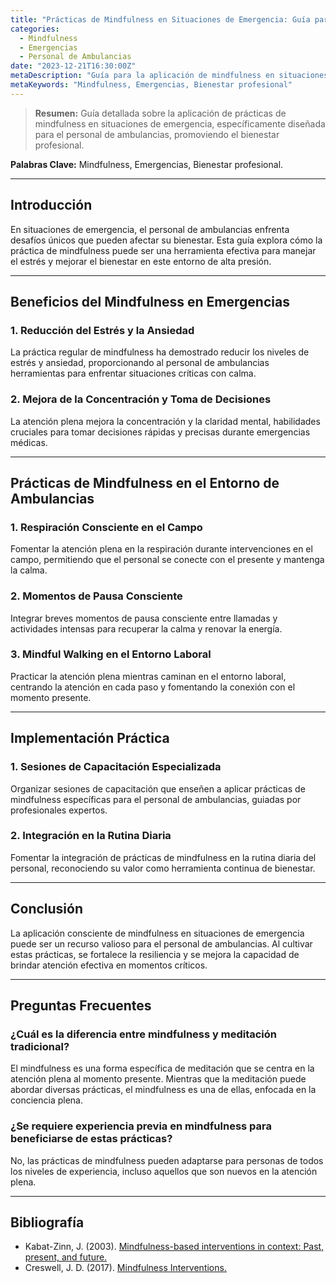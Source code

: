 ```yaml
---
title: "Prácticas de Mindfulness en Situaciones de Emergencia: Guía para el Personal de Ambulancias"
categories:
  - Mindfulness
  - Emergencias
  - Personal de Ambulancias
date: "2023-12-21T16:30:00Z"
metaDescription: "Guía para la aplicación de mindfulness en situaciones de emergencia, beneficiando al personal de ambulancias."
metaKeywords: "Mindfulness, Emergencias, Bienestar profesional"
---
```


> **Resumen:** Guía detallada sobre la aplicación de prácticas de mindfulness en situaciones de emergencia, específicamente diseñada para el personal de ambulancias, promoviendo el bienestar profesional.

**Palabras Clave:** Mindfulness, Emergencias, Bienestar profesional.

---

## Introducción

En situaciones de emergencia, el personal de ambulancias enfrenta desafíos únicos que pueden afectar su bienestar. Esta guía explora cómo la práctica de mindfulness puede ser una herramienta efectiva para manejar el estrés y mejorar el bienestar en este entorno de alta presión.

---

## Beneficios del Mindfulness en Emergencias

### **1. Reducción del Estrés y la Ansiedad**

La práctica regular de mindfulness ha demostrado reducir los niveles de estrés y ansiedad, proporcionando al personal de ambulancias herramientas para enfrentar situaciones críticas con calma.

### **2. Mejora de la Concentración y Toma de Decisiones**

La atención plena mejora la concentración y la claridad mental, habilidades cruciales para tomar decisiones rápidas y precisas durante emergencias médicas.

---

## Prácticas de Mindfulness en el Entorno de Ambulancias

### **1. Respiración Consciente en el Campo**

Fomentar la atención plena en la respiración durante intervenciones en el campo, permitiendo que el personal se conecte con el presente y mantenga la calma.

### **2. Momentos de Pausa Consciente**

Integrar breves momentos de pausa consciente entre llamadas y actividades intensas para recuperar la calma y renovar la energía.

### **3. Mindful Walking en el Entorno Laboral**

Practicar la atención plena mientras caminan en el entorno laboral, centrando la atención en cada paso y fomentando la conexión con el momento presente.

---

## Implementación Práctica

### **1. Sesiones de Capacitación Especializada**

Organizar sesiones de capacitación que enseñen a aplicar prácticas de mindfulness específicas para el personal de ambulancias, guiadas por profesionales expertos.

### **2. Integración en la Rutina Diaria**

Fomentar la integración de prácticas de mindfulness en la rutina diaria del personal, reconociendo su valor como herramienta continua de bienestar.

---

## Conclusión

La aplicación consciente de mindfulness en situaciones de emergencia puede ser un recurso valioso para el personal de ambulancias. Al cultivar estas prácticas, se fortalece la resiliencia y se mejora la capacidad de brindar atención efectiva en momentos críticos.

---

## Preguntas Frecuentes

### ¿Cuál es la diferencia entre mindfulness y meditación tradicional?

El mindfulness es una forma específica de meditación que se centra en la atención plena al momento presente. Mientras que la meditación puede abordar diversas prácticas, el mindfulness es una de ellas, enfocada en la conciencia plena.

### ¿Se requiere experiencia previa en mindfulness para beneficiarse de estas prácticas?

No, las prácticas de mindfulness pueden adaptarse para personas de todos los niveles de experiencia, incluso aquellos que son nuevos en la atención plena.

---

## Bibliografía

- Kabat-Zinn, J. (2003). [Mindfulness-based interventions in context: Past, present, and future.](https://www.ncbi.nlm.nih.gov/pmc/articles/PMC2254217/)
- Creswell, J. D. (2017). [Mindfulness Interventions.](https://www.annualreviews.org/doi/full/10.1146/annurev-psych-042716-051139)


